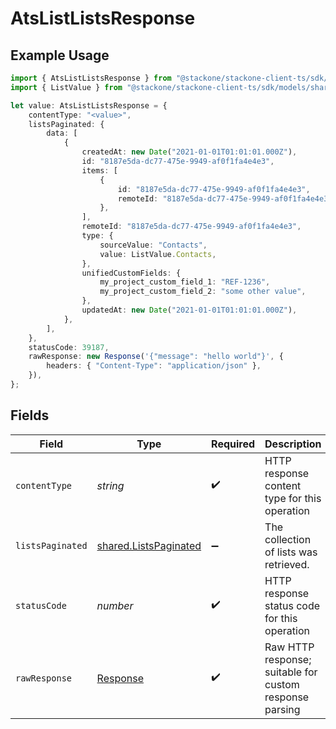 # AtsListListsResponse

## Example Usage

```typescript
import { AtsListListsResponse } from "@stackone/stackone-client-ts/sdk/models/operations";
import { ListValue } from "@stackone/stackone-client-ts/sdk/models/shared";

let value: AtsListListsResponse = {
    contentType: "<value>",
    listsPaginated: {
        data: [
            {
                createdAt: new Date("2021-01-01T01:01:01.000Z"),
                id: "8187e5da-dc77-475e-9949-af0f1fa4e4e3",
                items: [
                    {
                        id: "8187e5da-dc77-475e-9949-af0f1fa4e4e3",
                        remoteId: "8187e5da-dc77-475e-9949-af0f1fa4e4e3",
                    },
                ],
                remoteId: "8187e5da-dc77-475e-9949-af0f1fa4e4e3",
                type: {
                    sourceValue: "Contacts",
                    value: ListValue.Contacts,
                },
                unifiedCustomFields: {
                    my_project_custom_field_1: "REF-1236",
                    my_project_custom_field_2: "some other value",
                },
                updatedAt: new Date("2021-01-01T01:01:01.000Z"),
            },
        ],
    },
    statusCode: 39187,
    rawResponse: new Response('{"message": "hello world"}', {
        headers: { "Content-Type": "application/json" },
    }),
};
```

## Fields

| Field                                                                 | Type                                                                  | Required                                                              | Description                                                           |
| --------------------------------------------------------------------- | --------------------------------------------------------------------- | --------------------------------------------------------------------- | --------------------------------------------------------------------- |
| `contentType`                                                         | *string*                                                              | :heavy_check_mark:                                                    | HTTP response content type for this operation                         |
| `listsPaginated`                                                      | [shared.ListsPaginated](../../../sdk/models/shared/listspaginated.md) | :heavy_minus_sign:                                                    | The collection of lists was retrieved.                                |
| `statusCode`                                                          | *number*                                                              | :heavy_check_mark:                                                    | HTTP response status code for this operation                          |
| `rawResponse`                                                         | [Response](https://developer.mozilla.org/en-US/docs/Web/API/Response) | :heavy_check_mark:                                                    | Raw HTTP response; suitable for custom response parsing               |